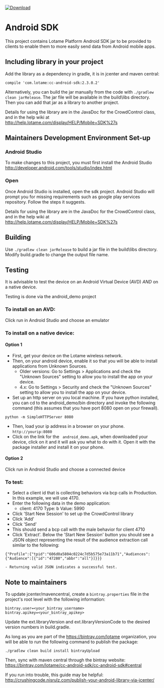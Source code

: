 [ ![Download](https://api.bintray.com/packages/lotame/cc-android-sdk/cc-android-sdk/images/download.svg) ](https://bintray.com/lotame/cc-android-sdk/cc-android-sdk/_latestVersion)

# Android SDK

This project contains Lotame Platform Android SDK jar to be provided to clients to enable them to more easily send data from Android mobile apps.

## Including library in your project

Add the library as a dependency in gradle, it is in jcenter and maven central:

```
compile 'com.lotame:cc-android-sdk:2.3.0.2'
```

Alternatively, you can build the jar manually from the code with `./gradlew clean jarRelease`. The jar file
will be available in the build\libs directory. Then you can add that jar as a library to another project.

Details for using the library are in the JavaDoc for the CrowdControl class, and in the help wiki at http://help.lotame.com/display/HELP/Mobile+SDK%27s

## Maintainers Development Environment Set-up

### Android Studio
To make changes to this project, you must first install the Android Studio http://developer.android.com/tools/studio/index.html

### Open
Once Android Studio is installed, open the sdk project. Android Studio will prompt you for missing requirements such as google play services repository. Follow the steps it suggests.

Details for using the library are in the JavaDoc for the CrowdControl class, and in the help wiki at http://help.lotame.com/display/HELP/Mobile+SDK%27s

## Building
Use `./gradlew clean jarRelease` to build a jar file in the build\libs directory.  Modify build.gradle to change the output file name.

## Testing

It is advisable to test the device on an Android Virtual Device (AVD) *AND* on a native device.

Testing is done via the android_demo project

### To install on an AVD:

Click run in Android Studio and choose an emulator

### To install on a native device:

#### Option 1
- First, get your device on the Lotame wireless network.
- Then, on your android device, enable it so that you will be able to install applications from Unknown Sources.
	- Older versions:   Go to Settings > Applications and check the "Unknown Sources" setting to allow you to install the app on your device.
	- 4.x: Go to Settings > Security and check the "Unknown Sources" setting to allow you to install the app on your device.
- Set up an http server on you local machine. If you have python installed, you can cd to the android_demo/bin directory and invoke the following command (this assumes that you have port 8080 open on your firewall).
``` 
python -m SimpleHTTPServer 8080
```
- Then, load your ip address in a browser on your phone.  ``` http://yourip:8080 ```
- Click on the link for the ``` android_demo.apk```, when downloaded your device, click on it and it will ask you what to do with it.  Open it with the package installer and install it on your phone.

#### Option 2

Click run in Android Studio and choose a connected device

### To test: 
- Select a client id that is collecting behaviors via bcp calls in Production.  In this example, we will use 4170.
- Enter the following data in the demo application:
	- client: 4170 Type: b Value: 5990
- Click 'Start New Session' to set up the CrowdControl library
- Click 'Add'
- Click 'Send'
- This should send a bcp call with the male behavior for client 4710
- Click 'Extract'.  Below the 'Start New Session' button you should see a JSON object representing the result of the audience extraction call similar to the following:
```
{"Profile":{"tpid":"606d0a5804c0224c7d5b575e73a11b71","Audiences":{"Audience":[{"id":"47280","abbr":"all"}]}}}
```
	- Returning valid JSON indicates a successful test.

## Note to maintainers

To update jcenter/mavencentral, create a `bintray.properties` file in the project's root level with the following information:
```
bintray.user=<your_bintray_username>
bintray.apikey=<your_bintray_apikey>
```

Update the ext.libraryVersion and ext.libraryVersionCode to the desired version numbers in build.gradle.

As long as you are part of the https://bintray.com/lotame organization, you will be able to run the following command
to publish the package:

```
./gradlew clean build install bintrayUpload
```

Then, sync with maven central through the bintray website: https://bintray.com/lotame/cc-android-sdk/cc-android-sdk#central

If you run into trouble, this guide may be helpful: http://crushingcode.nisrulz.com/publish-your-android-library-via-jcenter/


